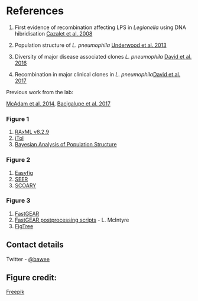 
# References

1. First evidence of recombination affecting LPS in _Legionella_ using DNA hibridisation [Cazalet et al. 2008](https://www.ncbi.nlm.nih.gov/pmc/articles/PMC2259107/)

2. Population structure of _L. pneumophila_ [Underwood et al. 2013](https://bmcmicrobiol.biomedcentral.com/articles/10.1186/1471-2180-13-302)

3. Diversity of major disease associated clones _L. pneumophila_ [David et al. 2016](https://genome.cshlp.org/content/early/2016/09/23/gr.209536.116)
4. Recombination in major clinical clones in _L. pneumophila_[David et al. 2017](http://journals.plos.org/plosgenetics/article?id=10.1371/journal.pgen.1006855)


Previous work from the lab: 

[McAdam et al. 2014](https://genomebiology.biomedcentral.com/articles/10.1186/s13059-014-0504-1),
[Bacigalupe et al. 2017](https://wwwnc.cdc.gov/eid/article/23/5/16-1165_article)



### Figure 1

1. [RAxML v8.2.9](https://sco.h-its.org/exelixis/web/software/raxml/index.html)
2. [iTol](http://itol.embl.de)
3. [Bayesian Analysis of Population Structure](http://www.helsinki.fi/bsg/software/BAPS/)

### Figure 2
1. [Easyfig](mjsull.github.io/Easyfig)
2. [SEER](https://github.com/johnlees/seer)
3. [SCOARY](https://github.com/AdmiralenOla/Scoary)


### Figure 3
1. [FastGEAR](http://dx.doi.org/10.1093/molbev/msx066) 
2. [FastGEAR postprocessing scripts](https://github.com/shimbalama/post_fastGEAR) - L. McIntyre
3. [FigTree](http://tree.bio.ed.ac.uk/software/figtree/)



## Contact details

Twitter - [@bawee](https://twitter.com/bawee)


## Figure credit:

[Freepik](https://www.freepik.com/free-vector/residential-houses-collection-in-isometric-style_2035202.htm)

